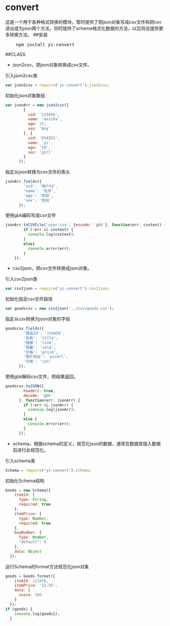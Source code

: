 convert
=======

这是一个用于各种格式转换的模块，暂时提供了把json对象写成csv文件和把csv读出成为json两个方法，同时提供了schema格式化数据的方法，以后将会提供更多转换方法。
##安装
<pre>
    npm install yi-convert
</pre>
##CLASS
* json2csv，把json对象转换成csv文件。

引入json2csv类

```javascript
var json2csv = require('yi-convert').json2csv;
```

初始化json对象数组

```javascript
var jsonArr = new json2csv([
        {
          uid: '123456',
          name: 'avicha',
          age: 23,
          sex: 'boy'
        }, {
          uid: '654321',
          name: 'yi',
          age: '19',
          sex: 'girl'
        }
      ]);
```

指定从json转换为csv文件的表头

```javascript
jsonArr.fields({
        'uid': '用户Id',
        'name': '名字',
        'age': '年龄',
        'sex': '性别'
      });
```

使用gbk编码写成csv文件

```javascript
jsonArr.toCSVFile('user.csv', {encode: 'gbk'}, function(err, csvtext) {
        if (!err && csvtext) {
          console.log(csvtext);
        }
        else{
          console.error(err);
        }
    });
```
* csv2json，把csv文件转换成json对象。

引入csv2json类

```javascript
var csv2json = require('yi-convert').csv2json;
```

初始化指定csv文件路径

```javascript
var goodscsv = new csv2json('../csv/goods.csv');
```

指定从csv转换为json对象的字段

```javascript
goodscsv.fields({
        '商品Id': 'itemId',
        '名称': 'title',
        '链接': 'link',
        '销量': 'sold',
        '价格': 'price',
        '图片地址': 'picUrl',
        '分类': 'cat'
      });
```

使用gbk解码csv文件，把结果返回。

```javascript
goodscsv.toJSON({
        headers: true,
        decode: 'gbk'
      }, function(err, jsonArr) {
        if (!err && jsonArr) {
          console.log(jsonArr);
        }
        else {
          console.error(err);
        }
      });
```
* schema，根据schema的定义，规范化json的数据，通常在数据库插入数据前进行此规范化。

引入schema类

```javascript
Schema = require('yi-convert').schema;
```

初始化Schema结构

```javascript
Goods = new Schema({
    itemId: {
      type: String,
      required: true
    },
    itemPrice: {
      type: Number,
      required: true
    },
    buyNumber: {
      type: Number,
      "default": 0
    },
    data: Object
  });
```

运行Schema的format方法规范化json对象

```javascript
goods = Goods.format({
    itemId: 123456,
    itemPrice: '12.35',
    data: {
      score: 100
    }
  });
if (goods) {
    console.log(goods1);
  }
```
